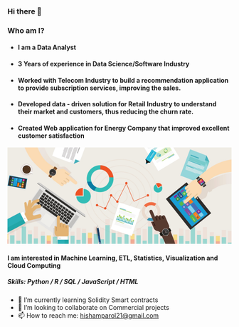 
<!---
HishamParol/HishamParol is a ✨ special ✨ repository because its `README.md` (this file) appears on your GitHub profile.
You can click the Preview link to take a look at your changes.
--->

### Hi there 👋
### Who am I? 

- #### I am a Data Analyst 
- #### 3 Years of experience in Data Science/Software Industry
- #### Worked with Telecom Industry to build a recommendation application to provide subscription services, improving the sales.
- #### Developed data - driven solution for Retail Industry to understand their market and customers, thus reducing the churn rate.
- #### Created Web application for Energy Company that improved excellent customer satisfaction


![I am a Data Analyst](https://github.com/HishamParol/website-test/blob/main/DA.png)

#### I am interested in Machine Learning, ETL, Statistics, Visualization and Cloud Computing 

##### Skills: Python / R / SQL / JavaScript / HTML

- 🌱 I’m currently learning Solidity Smart contracts 
- 👯 I’m looking to collaborate on Commercial projects 
- 📫 How to reach me: hishamparol21@gmail.com 

<!---
</br>
</br>

# Projects

</br>
</br>


[![](https://github.com/HishamParol/website-test/blob/main/IMAGESEGMENT.png)](https://github.com/HishamParol/DeepLearning-AerialFarmLand)
<!---
